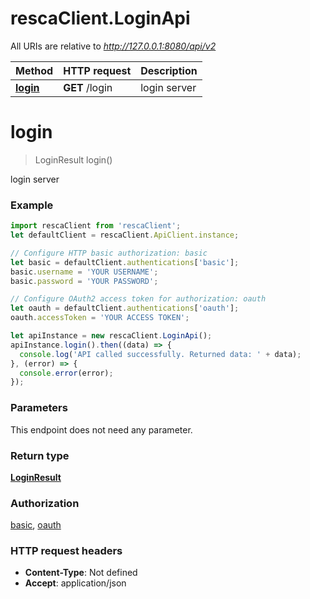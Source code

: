 # rescaClient.LoginApi

All URIs are relative to *http://127.0.0.1:8080/api/v2*

Method | HTTP request | Description
------------- | ------------- | -------------
[**login**](LoginApi.md#login) | **GET** /login | login server


<a name="login"></a>
# **login**
> LoginResult login()

login server

### Example
```javascript
import rescaClient from 'rescaClient';
let defaultClient = rescaClient.ApiClient.instance;

// Configure HTTP basic authorization: basic
let basic = defaultClient.authentications['basic'];
basic.username = 'YOUR USERNAME';
basic.password = 'YOUR PASSWORD';

// Configure OAuth2 access token for authorization: oauth
let oauth = defaultClient.authentications['oauth'];
oauth.accessToken = 'YOUR ACCESS TOKEN';

let apiInstance = new rescaClient.LoginApi();
apiInstance.login().then((data) => {
  console.log('API called successfully. Returned data: ' + data);
}, (error) => {
  console.error(error);
});

```

### Parameters
This endpoint does not need any parameter.

### Return type

[**LoginResult**](LoginResult.md)

### Authorization

[basic](../README.md#basic), [oauth](../README.md#oauth)

### HTTP request headers

 - **Content-Type**: Not defined
 - **Accept**: application/json

